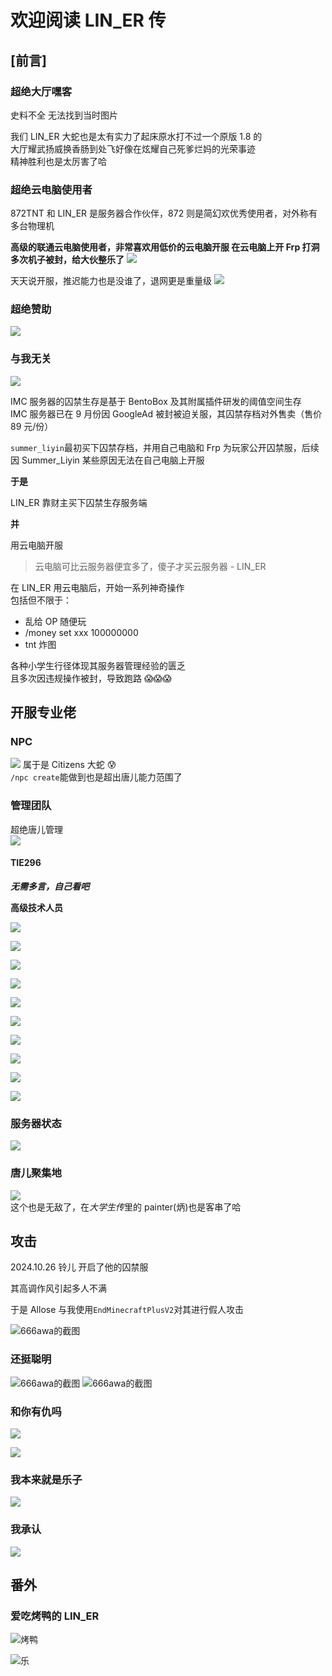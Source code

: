 # 欢迎阅读 LIN_ER 传

## [**前言**]

### 超绝大厅嘿客

史料不全
无法找到当时图片

我们 LIN_ER 大蛇也是太有实力了起床原水打不过一个原版 1.8 的  
大厅耀武扬威换香肠到处飞好像在炫耀自己死爹烂妈的光荣事迹  
精神胜利也是太厉害了哈

### 超绝云电脑使用者

872TNT 和 LIN_ER 是服务器合作伙伴，872 则是简幻欢优秀使用者，对外称有多台物理机

**高级的联通云电脑使用者，非常喜欢用低价的云电脑开服
在云电脑上开 Frp 打洞多次机子被封，给大伙整乐了**
![](/others/LINER/s1.png)

天天说开服，推迟能力也是没谁了，退网更是重量级
![](/others/LINER/退网.png)

### 超绝赞助

![](/others/LINER/donate.png)

### 与我无关

![](/others/LINER/公告.png)

IMC 服务器的囚禁生存是基于 BentoBox 及其附属插件研发的阈值空间生存  
IMC 服务器已在 9 月份因 GoogleAd 被封被迫关服，其囚禁存档对外售卖（售价 89 元/份）

`summer_liyin`最初买下囚禁存档，并用自己电脑和 Frp 为玩家公开囚禁服，后续因 Summer_Liyin 某些原因无法在自己电脑上开服

**于是**

LIN_ER 靠财主买下囚禁生存服务端

**并**

用云电脑开服

> 云电脑可比云服务器便宜多了，傻子才买云服务器 - LIN_ER

在 LIN_ER 用云电脑后，开始一系列神奇操作  
包括但不限于：

- 乱给 OP 随便玩
- /money set xxx 100000000
- tnt 炸图

各种小学生行径体现其服务器管理经验的匮乏  
且多次因违规操作被封，导致跑路 😱😱😱

## 开服专业佬

### NPC

![](/others/LINER/npc.png)
属于是 Citizens 大蛇 😰  
`/npc create`能做到也是超出唐儿能力范围了

### 管理团队

超绝唐儿管理  
![](/others/LINER/donate.png)

#### TIE296

**_无需多言，自己看吧_**

**高级技术人员**

![](/others/LINER/tie1.png)

![](/others/LINER/tie2.png)

![](/others/LINER/tie3.png)

![](/others/LINER/tie4.png)

![](/others/LINER/tie5.png)

![](/others/LINER/tie6.png)

![](/others/LINER/tie7.png)

![](/others/LINER/tie8.png)

![](/others/LINER/tie9.png)

![](/others/LINER/tie10.png)

### 服务器状态

![](/others/LINER/nb.png)

### 唐儿聚集地

![](/others/LINER/list.png)  
这个也是无敌了，在*大学生传*里的 painter(炳)也是客串了哈

## 攻击

2024.10.26 铃儿 开启了他的囚禁服

其高调作风引起多人不满

于是 Allose 与我使用`EndMinecraftPlusV2`对其进行假人攻击

![666awa的截图](/others/LINER/bot.png)

### 还挺聪明

![666awa的截图](/others/LINER/highiq.png)
![666awa的截图](/others/LINER/smart.png)

### 和你有仇吗

![](/others/LINER/1.png)

![](/others/LINER/2.png)

### 我本来就是乐子

![](/others/LINER/3.png)

### 我承认

![](/others/LINER/承认.png)

## 番外

### 爱吃烤鸭的 LIN_ER

![烤鸭](/others/LINER/duck.png)

![乐](/others/LINER/乐.png)
